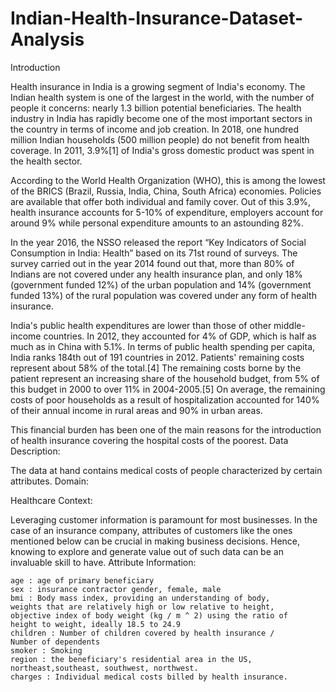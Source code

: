 # Indian-Health-Insurance-Dataset-Analysis

Introduction

Health insurance in India is a growing segment of India's economy. The Indian health system is one of the largest in the world, with the number of people it concerns: nearly 1.3 billion potential beneficiaries. The health industry in India has rapidly become one of the most important sectors in the country in terms of income and job creation. In 2018, one hundred million Indian households (500 million people) do not benefit from health coverage. In 2011, 3.9%[1] of India's gross domestic product was spent in the health sector.

According to the World Health Organization (WHO), this is among the lowest of the BRICS (Brazil, Russia, India, China, South Africa) economies. Policies are available that offer both individual and family cover. Out of this 3.9%, health insurance accounts for 5-10% of expenditure, employers account for around 9% while personal expenditure amounts to an astounding 82%.

In the year 2016, the NSSO released the report “Key Indicators of Social Consumption in India: Health” based on its 71st round of surveys. The survey carried out in the year 2014 found out that, more than 80% of Indians are not covered under any health insurance plan, and only 18% (government funded 12%) of the urban population and 14% (government funded 13%) of the rural population was covered under any form of health insurance.

India's public health expenditures are lower than those of other middle-income countries. In 2012, they accounted for 4% of GDP, which is half as much as in China with 5.1%. In terms of public health spending per capita, India ranks 184th out of 191 countries in 2012. Patients' remaining costs represent about 58% of the total.[4] The remaining costs borne by the patient represent an increasing share of the household budget, from 5% of this budget in 2000 to over 11% in 2004-2005.[5] On average, the remaining costs of poor households as a result of hospitalization accounted for 140% of their annual income in rural areas and 90% in urban areas.

This financial burden has been one of the main reasons for the introduction of health insurance covering the hospital costs of the poorest.
Data Description:

The data at hand contains medical costs of people characterized by certain attributes.
Domain:

Healthcare
Context:

Leveraging customer information is paramount for most businesses. In the case of an insurance company, attributes of customers like the ones mentioned below can be crucial in making business decisions. Hence, knowing to explore and generate value out of such data can be an invaluable skill to have.
Attribute Information:

    age : age of primary beneficiary
    sex : insurance contractor gender, female, male
    bmi : Body mass index, providing an understanding of body,
    weights that are relatively high or low relative to height,
    objective index of body weight (kg / m ^ 2) using the ratio of
    height to weight, ideally 18.5 to 24.9
    children : Number of children covered by health insurance /
    Number of dependents
    smoker : Smoking
    region : the beneficiary's residential area in the US, northeast,southeast, southwest, northwest.
    charges : Individual medical costs billed by health insurance.
